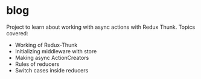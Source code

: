 # blog

Project to learn about working with async actions with Redux Thunk.
Topics covered:
* Working of Redux-Thunk
* Initializing middleware with store
* Making async ActionCreators
* Rules of reducers
* Switch cases inside reducers